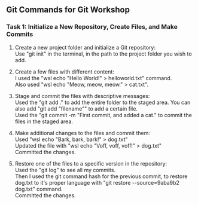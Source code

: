 ## Git Commands for Git Workshop

### Task 1: Initialize a New Repository, Create Files, and Make Commits

1. Create a new project folder and initialize a Git repository: <br>
Use "git init" in the terminal, in the path to the project folder you wish to add.

2. Create a few files with different content: <br> 
I used the "wsl echo "Hello World!" > helloworld.txt" command. <br> 
Also used "wsl echo "Meow, meow, meow." > cat.txt".

3. Stage and commit the files with descriptive messages: <br> 
Used the "git add ." to add the entire folder to the staged area. You can also add "git add "filename"" to add a certain file.<br> 
Used the "git commit -m "First commit, and added a cat." to commit the files in the staged area.

4. Make additional changes to the files and commit them: <br>
Used "wsl echo "Bark, bark, bark!" > dog.txt" <br>
Updated the file with "wsl echo "Voff, voff, voff!" > dog.txt" <br>
Committed the changes.

5. Restore one of the files to a specific version in the repository:<br>
Used the "git log" to see all my commits.<br>
Then I used the git command hash for the previous commit, to restore dog.txt to it's proper language with "git restore --source=9aba9b2 dog.txt" command.<br>
Committed the changes.
 

